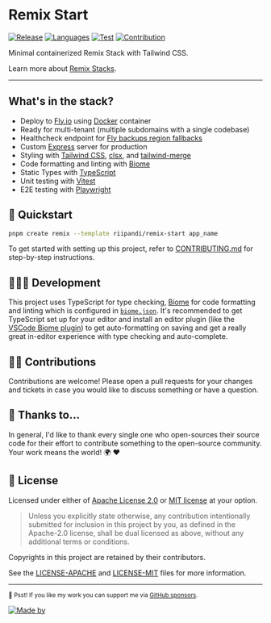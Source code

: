 # Remix Start

[![Release](https://img.shields.io/github/v/release/riipandi/remix-start?logo=remix&color=orange)](https://github.com/riipandi/remix-start/releases)
[![Languages](https://img.shields.io/github/languages/top/riipandi/remix-start)](https://github.com/riipandi/remix-start)
[![Test](https://github.com/riipandi/remix-start/actions/workflows/test.yml/badge.svg)](https://github.com/riipandi/remix-start/actions/workflows/test.yml)
[![Contribution](https://img.shields.io/badge/Contributions-welcome-gray.svg)](https://github.com/riipandi/remix-start/pulse)

Minimal containerized Remix Stack with Tailwind CSS.

Learn more about [Remix Stacks][remix-stacks].

---

## What's in the stack?

- Deploy to [Fly.io](https://fly.io) using [Docker][docker] container
- Ready for multi-tenant (multiple subdomains with a single codebase)
- Healthcheck endpoint for [Fly backups region fallbacks][fly-io]
- Custom [Express][expressjs] server for production
- Styling with [Tailwind CSS][tailwindcss], [clsx][clsx], and [tailwind-merge][tailwind-merge]
- Code formatting and linting with [Biome][biome]
- Static Types with [TypeScript][typescript]
- Unit testing with [Vitest][vitest]
- E2E testing with [Playwright][playwright]

## 🏁 Quickstart

```sh
pnpm create remix --template riipandi/remix-start app_name
```

To get started with setting up this project, refer to [CONTRIBUTING.md](./CONTRIBUTING.md) for step-by-step instructions.

## 🧑🏻‍💻 Development

This project uses TypeScript for type checking, [Biome][biome] for code formatting
and linting which is configured in [`biome.json`](./biome.json). It's recommended
to get TypeScript set up for your editor and install an editor plugin (like the
[VSCode Biome plugin][vscode-biome]) to get auto-formatting on saving and get a
really great in-editor experience with type checking and auto-complete.

## 👷‍♂️ Contributions

Contributions are welcome! Please open a pull requests for your changes and tickets
in case you would like to discuss something or have a question.

## 🙏 Thanks to...

In general, I'd like to thank every single one who open-sources their source code for their
effort to contribute something to the open-source community. Your work means the world! 🌍 ❤️

## 📝 License

Licensed under either of [Apache License 2.0][license-apache] or [MIT license][license-mit] at your option.

> Unless you explicitly state otherwise, any contribution intentionally submitted for inclusion in this project by you,
> as defined in the Apache-2.0 license, shall be dual licensed as above, without any additional terms or conditions.

Copyrights in this project are retained by their contributors.

See the [LICENSE-APACHE](./LICENSE-APACHE) and [LICENSE-MIT](./LICENSE-MIT) files for more information.

---

<sub>🤫 Psst! If you like my work you can support me via [GitHub sponsors](https://github.com/sponsors/riipandi).</sub>

[![Made by](https://badgen.net/badge/icon/Made%20by%20Aris%20Ripandi?icon=bitcoin-lightning&label&color=black&labelColor=black)][riipandi-x]

<!-- link reference definition -->
[biome]: https://biomejs.dev
[clsx]: https://www.npmjs.com/package/clsx
[docker]: https://docs.docker.com/engine/install
[expressjs]: https://expressjs.com/
[fly-io]: https://fly.io/docs/reference/configuration/#services-http_checks
[license-apache]: https://choosealicense.com/licenses/apache-2.0/
[license-mit]: https://choosealicense.com/licenses/mit/
[playwright]: https://playwright.dev
[remix-stacks]: https://remix.run/docs/en/main/guides/templates#stacks
[riipandi-x]: https://x.com/intent/follow?screen_name=riipandi
[tailwind-merge]: https://www.npmjs.com/package/tailwind-merge
[tailwindcss]: https://tailwindcss.com
[typescript]: https://typescriptlang.org
[vitest]: https://vitest.dev
[vscode-biome]: https://marketplace.visualstudio.com/items?itemName=biomejs.biome
